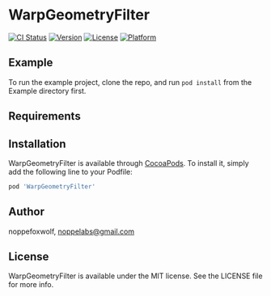 # WarpGeometryFilter

[![CI Status](https://img.shields.io/travis/noppefoxwolf/WarpGeometryFilter.svg?style=flat)](https://travis-ci.org/noppefoxwolf/WarpGeometryFilter)
[![Version](https://img.shields.io/cocoapods/v/WarpGeometryFilter.svg?style=flat)](https://cocoapods.org/pods/WarpGeometryFilter)
[![License](https://img.shields.io/cocoapods/l/WarpGeometryFilter.svg?style=flat)](https://cocoapods.org/pods/WarpGeometryFilter)
[![Platform](https://img.shields.io/cocoapods/p/WarpGeometryFilter.svg?style=flat)](https://cocoapods.org/pods/WarpGeometryFilter)

## Example

To run the example project, clone the repo, and run `pod install` from the Example directory first.

## Requirements

## Installation

WarpGeometryFilter is available through [CocoaPods](https://cocoapods.org). To install
it, simply add the following line to your Podfile:

```ruby
pod 'WarpGeometryFilter'
```

## Author

noppefoxwolf, noppelabs@gmail.com

## License

WarpGeometryFilter is available under the MIT license. See the LICENSE file for more info.
